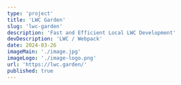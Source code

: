 ```yaml
---
type: 'project'
title: 'LWC Garden'
slug: 'lwc-garden'
description: 'Fast and Efficient Local LWC Development'
devDescription: 'LWC / Webpack'
date: 2024-03-26
imageMain: './image.jpg'
imageLogo: './image-logo.png'
url: 'https://lwc.garden/'
published: true
---
```

